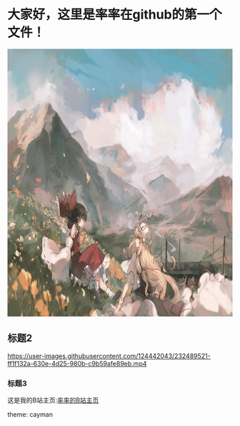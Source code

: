 # 大家好，这里是率率在github的第一个文件！
<img src="https://github.com/Marshall020830/marshall-2023.io/blob/main/pictures/%E5%A3%81%E7%BA%B8.jpg" alt="GENSOKYO" title="Gensokyo" width="800" height="600">

## 标题2

https://user-images.githubusercontent.com/124442043/232489521-ff1f132a-630e-4d25-980b-c9b59afe89eb.mp4

### 标题3
这是我的B站主页:[率率的B站主页](https://space.bilibili.com/388957500?spm_id_from=333.976.0.0)


theme: cayman
